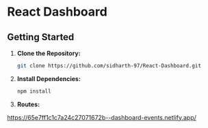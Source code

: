 # React Dashboard

## Getting Started

1. **Clone the Repository:**
    ```bash
    git clone https://github.com/sidharth-97/React-Dashboard.git
    ```

2. **Install Dependencies:**
    ```bash
    npm install
    ```

2. **Routes:**

https://65e7ff1c1c7a24c27071672b--dashboard-events.netlify.app/

